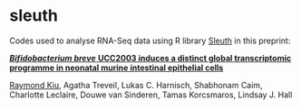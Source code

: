 # sleuth
Codes used to analyse RNA-Seq data using R library [Sleuth](https://github.com/pachterlab/sleuth) in this preprint:

[***Bifidobacterium breve*** **UCC2003 induces a distinct global transcriptomic programme in neonatal murine intestinal epithelial cells**](https://doi.org/10.1101/2020.03.27.011692)

[Raymond Kiu](https://scholar.google.co.uk/citations?user=42nSRqwAAAAJ&hl=en), Agatha Treveil, Lukas C. Harnisch, Shabhonam Caim, Charlotte Leclaire, Douwe van Sinderen, Tamas Korcsmaros,  Lindsay J. Hall
